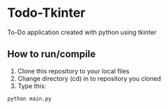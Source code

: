 # Todo-Tkinter

To-Do application created with python using tkinter

## How to run/compile
1. Clone this repository to your local files
2. Change directory (cd) in to repository you cloned
3. Type this:
```
python main.py
```
